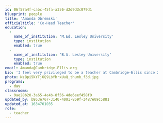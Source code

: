 ```yaml
---
id: 06f57a4f-cabc-45fa-a356-d2d9d3c079d1
blueprint: people
title: 'Amanda Obremski'
officialtitle: 'Co-Head Teacher'
education:
  -
    name_of_institution: 'M.Ed. Lesley University'
    type: institution
    enabled: true
  -
    name_of_institution: 'B.A. Lesley University'
    type: institution
    enabled: true
email: Amanda@Cambridge-Ellis.org
bio: 'I feel very privileged to be a teacher at Cambridge-Ellis since 2009 and a preschool teacher since 2007. I knew I wanted to work at Cambridge-Ellis from the moment I stepped through the door because of the warm, nurturing, and play-based environment that fosters learning and creativity for children through real-life experiences and material exploration. Since having experienced preschool myself, I knew it was the career for me, and I am ecstatic that I get to live out my dream every day with the children.'
photo: NzBpi5kYTjOQ9LbYhrxUuQ_thumb_f3d.jpg
programs:
  - day
classrooms:
  - 9ae28b20-3a65-4e4b-8f56-4de6eef458f9
updated_by: b863e707-3140-4001-859f-3487e09c5881
updated_at: 1634701035
role:
  - teacher
---
```

